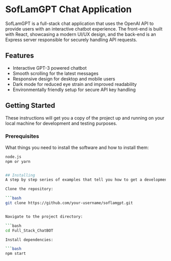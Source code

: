 # SofLamGPT Chat Application

SofLamGPT is a full-stack chat application that uses the OpenAI API to provide users with an interactive chatbot experience. The front-end is built with React, showcasing a modern UI/UX design, and the back-end is an Express server responsible for securely handling API requests.

## Features

- Interactive GPT-3 powered chatbot
- Smooth scrolling for the latest messages
- Responsive design for desktop and mobile users
- Dark mode for reduced eye strain and improved readability
- Environmentally friendly setup for secure API key handling

## Getting Started

These instructions will get you a copy of the project up and running on your local machine for development and testing purposes.

### Prerequisites

What things you need to install the software and how to install them:

```bash
node.js
npm or yarn


## Installing
A step by step series of examples that tell you how to get a development environment running:

Clone the repository:

```bash
git clone https://github.com/your-username/soflamgpt.git


Navigate to the project directory:

```bash
cd Full_Stack_ChatBOT

Install dependencies:

```bash
npm start

